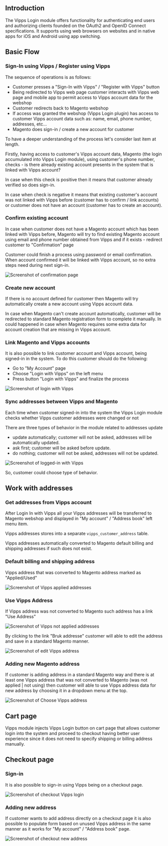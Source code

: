 ## Introduction

The Vipps Login module offers functionality for authenticating end users and authorizing clients founded on the OAuth2 and OpenID Connect specifications. It supports using web browsers on websites and in native apps for iOS and Android using app switching.

## Basic Flow

### Sign-In using Vipps / Register using Vipps

The sequence of operations is as follows:

 - Customer presses a "Sign-In with Vipps" / "Register with Vipps" button
 - Being redirected to Vipps web page customer interacts with Vipps web page and mobile app to permit access to Vipps account data for the webshop
 - Customer redirects back to Magento webshop
 - If access was granted the webshop (Vipps Login plugin) has access to customer Vipps account data such as: name, email, phone number, addresses, etc...
 - Magento does sign-in / create a new account for customer
 
To have a deeper understanding of the process let's consider last item at length.

Firstly, having access to customer's Vipps account data, Magento (the login accumulated into Vipps Login module), using customer's phone number, checks - is there already existing account presents in the system that is linked with Vipps account? 

In case when this check is positive then it means that customer already verified so does sign-in.

In case when check is negative it means that existing customer's account was not linked with Vipps before (customer has to confirm / link accounts) or customer does not have an account (customer has to create an account).

### Confirm existing account

In case when customer does not have a Magento account which has been linked with Vipps before, Magento will try to find existing Magento account using email and phone number obtained from Vipps and if it exists - redirect customer to "Confirmation" page

Customer could finish a process using password or email confirmation. When account confirmed it will be linked with Vipps account, so no extra steps need during next sign-in.


![Screenshot of confirmation page](docs/images/confirmation.png)

    
### Create new account
  
If there is no account defined for customer then Magento will try automatically create a new account using Vipps account data.
   
In case when Magento can't create account automatically, customer will be redirected to standard Magento registration form to complete it manually.
In could happened in case when Magento requires some extra data for account creation that are missing in Vipps account.


### Link Magento and Vipps accounts

It is also possible to link customer account and Vipps account, being signed-in in the system.
To do this customer should do the following:
 - Go to "My Account" page
 - Choose "Login with Vipps" on the left menu
 - Press button "Login with Vipps" and finalize the process 
 
![Screenshot of login with Vipps](docs/images/account-login-with-vipps.png)
    
### Sync addresses between Vipps and Magento

Each time when customer signed-in into the system the Vipps Login module checks whether Vipps customer addresses were changed or not

There are three types of behavior in the module related to addresses update

 - update automatically; customer will not be asked, addresses will be automatically updated.
 - ask first; customer will be asked before update.
 - do nothing; customer will not be asked, addresses will not be updated.
 
![Screenshot of logged-in with Vipps](docs/images/account-logged-in-with-vipps.png)

So, customer could choose type of behavior.


## Work with addresses

### Get addresses from Vipps account

After Login In with Vipps all your Vipps addresses will be transferred to Magento webshop and displayed in "My account" / "Address book" left menu item.

Vipps addresses stores into a separate `vipps_customer_address` table.

Vipps addresses automatically converted to Magento default billing and shipping addresses if such does not exist.

### Default billing and shipping address

Vipps address that was converted to Magento address marked as "Applied/Used"

![Screenshot of Vipps applied addresses](docs/images/account-vipps-addresses-applied.png)

### Use Vipps Address

If Vipps address was not converted to Magento such address has a link "Use Address"

![Screenshot of Vipps not applied addresses](docs/images/account-vipps-addresses-not-applied.png)

By clicking to the link "Bruk addresse" customer will able to edit the address and save in a standard Magento manner.

![Screenshot of edit Vipps address](docs/images/account-edit-vipps-address.png)

### Adding new Magento address

If customer is adding address in a standard Magento way and there is at least one Vipps address that was not converted to Magento (was not applied | not using) then customer will able to use Vipps address data for new address by choosing it in a dropdown menu at the top.

![Screenshot of Choose Vipps address](docs/images/account-choose-vipps-address.png)

## Cart page

Vipps module injects Vipps Login button on cart page that allows customer login into the system and proceed to checkout having better user experience since it does not need to specify shipping or billing address manually.

## Checkout page

### Sign-in

It is also possible to sign-in using Vipps being on a checkout page. 

![Screenshot of checkout Vipps login](docs/images/checkout-vipps-login.png)

### Adding new address

If customer wants to add address directly on a checkout page it is also possible to populate form based on unused Vipps address in the same manner as it works for "My account" / "Address book" page.

![Screenshot of checkout new address](docs/images/checkout-new-address.png)
